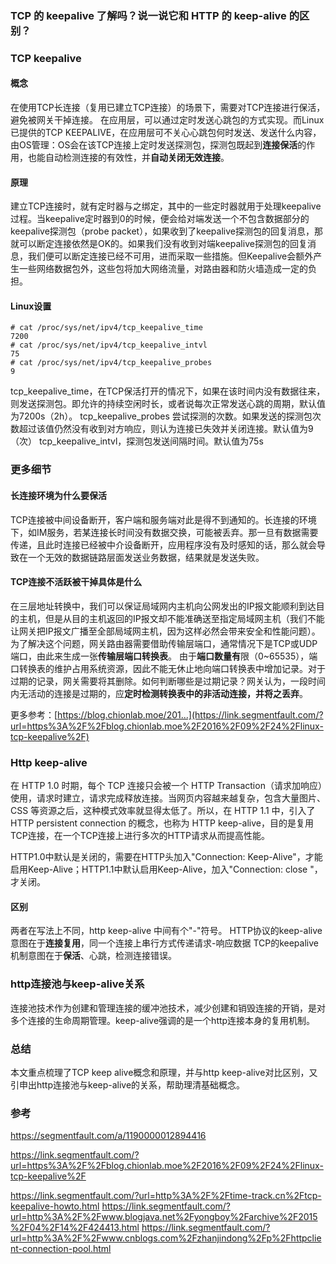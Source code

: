 ### TCP 的 keepalive 了解吗？说一说它和 HTTP 的 keep-alive 的区别？

### TCP keepalive

#### 概念

在使用TCP长连接（复用已建立TCP连接）的场景下，需要对TCP连接进行保活，避免被网关干掉连接。
在应用层，可以通过定时发送心跳包的方式实现。而Linux已提供的TCP KEEPALIVE，在应用层可不关心心跳包何时发送、发送什么内容，由OS管理：OS会在该TCP连接上定时发送探测包，探测包既起到**连接保活**的作用，也能自动检测连接的有效性，并**自动关闭无效连接**。



#### 原理

建立TCP连接时，就有定时器与之绑定，其中的一些定时器就用于处理keepalive过程。当keepalive定时器到0的时候，便会给对端发送一个不包含数据部分的keepalive探测包（probe packet），如果收到了keepalive探测包的回复消息，那就可以断定连接依然是OK的。如果我们没有收到对端keepalive探测包的回复消息，我们便可以断定连接已经不可用，进而采取一些措施。但Keepalive会额外产生一些网络数据包外，这些包将加大网络流量，对路由器和防火墙造成一定的负担。



#### Linux设置

```
# cat /proc/sys/net/ipv4/tcp_keepalive_time
7200
# cat /proc/sys/net/ipv4/tcp_keepalive_intvl
75
# cat /proc/sys/net/ipv4/tcp_keepalive_probes
9
```

tcp_keepalive_time，在TCP保活打开的情况下，如果在该时间内没有数据往来，则发送探测包。即允许的持续空闲时长，或者说每次正常发送心跳的周期，默认值为7200s（2h）。
tcp_keepalive_probes 尝试探测的次数。如果发送的探测包次数超过该值仍然没有收到对方响应，则认为连接已失效并关闭连接。默认值为9（次）
tcp_keepalive_intvl，探测包发送间隔时间。默认值为75s



### 更多细节

#### 长连接环境为什么要保活

TCP连接被中间设备断开，客户端和服务端对此是得不到通知的。长连接的环境下，如IM服务，若某连接长时间没有数据交换，可能被丢弃。那一旦有数据需要传递，且此时连接已经被中介设备断开，应用程序没有及时感知的话，那么就会导致在一个无效的数据链路层面发送业务数据，结果就是发送失败。



#### TCP连接不活跃被干掉具体是什么

在三层地址转换中，我们可以保证局域网内主机向公网发出的IP报文能顺利到达目的主机，但是从目的主机返回的IP报文却不能准确送至指定局域网主机（我们不能让网关把IP报文广播至全部局域网主机，因为这样必然会带来安全和性能问题）。为了解决这个问题，网关路由器需要借助传输层端口，通常情况下是TCP或UDP端口，由此来生成一张**传输层端口转换表**。
由于**端口数量有**限（0~65535），端口转换表的维护占用系统资源，因此不能无休止地向端口转换表中增加记录。对于过期的记录，网关需要将其删除。如何判断哪些是过期记录？网关认为，一段时间内无活动的连接是过期的，应**定时检测转换表中的非活动连接，并将之丢弃**。

更多参考：[https://blog.chionlab.moe/201...](https://link.segmentfault.com/?url=https%3A%2F%2Fblog.chionlab.moe%2F2016%2F09%2F24%2Flinux-tcp-keepalive%2F)





### Http keep-alive

在 HTTP 1.0 时期，每个 TCP 连接只会被一个 HTTP Transaction（请求加响应）使用，请求时建立，请求完成释放连接。当网页内容越来越复杂，包含大量图片、CSS 等资源之后，这种模式效率就显得太低了。所以，在 HTTP 1.1 中，引入了 HTTP persistent connection 的概念，也称为 HTTP keep-alive，目的是复用TCP连接，在一个TCP连接上进行多次的HTTP请求从而提高性能。

HTTP1.0中默认是关闭的，需要在HTTP头加入"Connection: Keep-Alive"，才能启用Keep-Alive；HTTP1.1中默认启用Keep-Alive，加入"Connection: close "，才关闭。



#### 区别

两者在写法上不同，http keep-alive 中间有个"-"符号。
HTTP协议的keep-alive 意图在于**连接复用**，同一个连接上串行方式传递请求-响应数据
TCP的keepalive机制意图在于**保活**、心跳，检测连接错误。





### http连接池与keep-alive关系

连接池技术作为创建和管理连接的缓冲池技术，减少创建和销毁连接的开销，是对多个连接的生命周期管理。keep-alive强调的是一个http连接本身的复用机制。



### 总结

本文重点梳理了TCP keep alive概念和原理，并与http keep-alive对比区别，又引申出http连接池与keep-alive的关系，帮助理清基础概念。





### 参考

https://segmentfault.com/a/1190000012894416

https://link.segmentfault.com/?url=https%3A%2F%2Fblog.chionlab.moe%2F2016%2F09%2F24%2Flinux-tcp-keepalive%2F

https://link.segmentfault.com/?url=http%3A%2F%2Ftime-track.cn%2Ftcp-keepalive-howto.html
https://link.segmentfault.com/?url=http%3A%2F%2Fwww.blogjava.net%2Fyongboy%2Farchive%2F2015%2F04%2F14%2F424413.html
https://link.segmentfault.com/?url=http%3A%2F%2Fwww.cnblogs.com%2Fzhanjindong%2Fp%2Fhttpclient-connection-pool.html